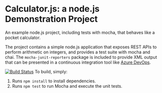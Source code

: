 Calculator.js: a node.js Demonstration Project
==============================================
An example node.js project, including tests with mocha, that behaves like
a pocket calculator.

The project contains a simple node.js application that exposes REST APIs
to perform arithmetic on integers, and provides a test suite with mocha
and chai.  The `mocha-junit-reporters` package is included to provide XML
output that can be presented in a continuous integration tool like
[Azure DevOps](https://azure.com/devops).

[![Build Status](https://dev.azure.com/gastonndoumbe/Project1/_apis/build/status/gazambey.calculator?branchName=master)](https://dev.azure.com/gastonndoumbe/Project1/_build/latest?definitionId=15&branchName=master)
To build, simply:

1. Runs `npm install` to install dependencies.
2. Runs `npm test` to run Mocha and execute the unit tests.

